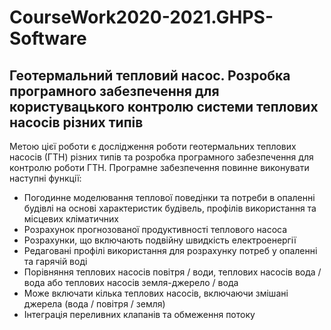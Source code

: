 # CourseWork2020-2021.GHPS-Software
## Геотермальний тепловий насос. Розробка програмного забезпечення для користувацького контролю системи теплових насосів різних типів
Метою цієї роботи є дослідження роботи геотермальних теплових насосів (ГТН) різних типів та розробка програмного забезпечення для контролю роботи ГТН.
Програмне забезпечення повинне виконувати наступні функції:
*	Погодинне моделювання теплової поведінки та потреби в опаленні будівлі на основі характеристик будівель, профілів використання та місцевих кліматичних
*	Розрахунок прогнозованої продуктивності теплового насоса
*	Розрахунки, що включають подвійну швидкість електроенергії
*	Редаговані профілі використання для розрахунку потреб у опаленні та гарячій воді
*	Порівняння теплових насосів повітря / води, теплових насосів вода / вода або теплових насосів земля-джерело / вода
*	Може включати кілька теплових насосів, включаючи змішані джерела (вода / повітря / земля)
*	Інтеграція переливних клапанів та обмеження потоку

